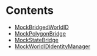 

# Contents
- [MockBridgedWorldID](MockBridgedWorldID.sol/contract.MockBridgedWorldID.md)
- [MockPolygonBridge](MockPolygonBridge.sol/contract.MockPolygonBridge.md)
- [MockStateBridge](MockStateBridge.sol/contract.MockStateBridge.md)
- [MockWorldIDIdentityManager](MockWorldIDIdentityManager.sol/contract.MockWorldIDIdentityManager.md)
